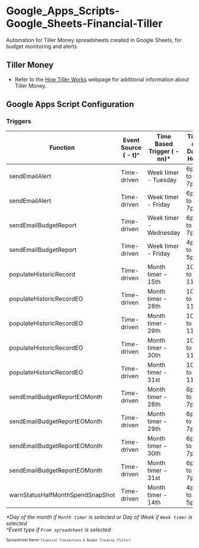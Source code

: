 # Google_Apps_Scripts-Google_Sheets-Financial-Tiller
Automation for Tiller Money spreadsheets created in Google Sheets, for budget monitoring and alerts

## Tiller Money
* Refer to the [How Tiller Works](https://www.tillerhq.com/how-tiller-works/) webpage for additional information about Tiller Money.

## Google Apps Script Configuration

### Triggers

| Function | Event Source ( - t)^ | Time Based Trigger ( - nn)* | Time of Day / Hour | Failure Notifications |
| -------- | ------------ | ------------------ | ----------- | --------------------- |
| sendEmailAlert | Time-driven | Week timer - Tuesday | 6pm to 7pm | Daily |
| sendEmailAlert | Time-driven | Week timer - Friday | 6pm to 7pm | Daily |
| sendEmailBudgetReport | Time-driven | Week timer - Wednesday | 6pm to 7pm | Daily |
| sendEmailBudgetReport | Time-driven | Week timer - Friday | 4pm to 5pm | Daily |
| populateHistoricRecord | Time-driven | Month timer - 15th | 10pm to 11pm | Weekly |
| populateHistoricRecordEO | Time-driven | Month timer - 28th | 10pm to 11pm | Weekly |
| populateHistoricRecordEO | Time-driven | Month timer - 29th | 10pm to 11pm | Weekly |
| populateHistoricRecordEO | Time-driven | Month timer - 30th | 10pm to 11pm | Weekly |
| populateHistoricRecordEO | Time-driven | Month timer - 31st | 10pm to 11pm | Weekly |
| sendEmailBudgetReportEOMonth | Time-driven | Month timer - 28th | 6pm to 7pm | Daily |
| sendEmailBudgetReportEOMonth | Time-driven | Month timer - 29th | 6pm to 7pm | Daily |
| sendEmailBudgetReportEOMonth | Time-driven | Month timer - 30th | 6pm to 7pm | Daily |
| sendEmailBudgetReportEOMonth | Time-driven | Month timer - 31st | 6pm to 7pm | Daily |
| warnStatusHalfMonthSpendSnapShot | Time-driven | Month timer - 14th | 4pm to 5pm | Daily |

*\*Day of the month if `Month timer` is selected or Day of Week if `Week timer` is selected* \
*\^Event type if `From spreadsheet` is selected*


<sup><sub>Spreadsheet Name: `Financial Transactions & Budget Tracking (Tiller)`</sup></sub>
